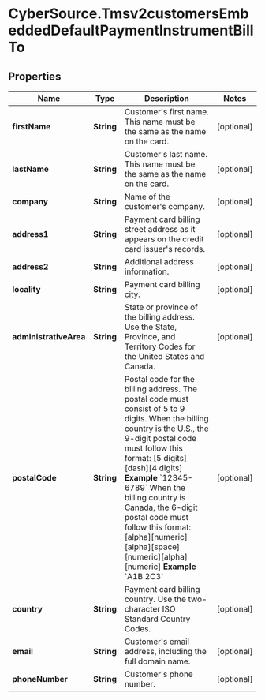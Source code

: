 # CyberSource.Tmsv2customersEmbeddedDefaultPaymentInstrumentBillTo

## Properties
Name | Type | Description | Notes
------------ | ------------- | ------------- | -------------
**firstName** | **String** | Customer&#39;s first name. This name must be the same as the name on the card.  | [optional] 
**lastName** | **String** | Customer&#39;s last name. This name must be the same as the name on the card.  | [optional] 
**company** | **String** | Name of the customer&#39;s company.  | [optional] 
**address1** | **String** | Payment card billing street address as it appears on the credit card issuer&#39;s records.  | [optional] 
**address2** | **String** | Additional address information.  | [optional] 
**locality** | **String** | Payment card billing city.  | [optional] 
**administrativeArea** | **String** | State or province of the billing address. Use the State, Province, and Territory Codes for the United States and Canada.  | [optional] 
**postalCode** | **String** | Postal code for the billing address. The postal code must consist of 5 to 9 digits.  When the billing country is the U.S., the 9-digit postal code must follow this format: [5 digits][dash][4 digits]  **Example** &#x60;12345-6789&#x60;  When the billing country is Canada, the 6-digit postal code must follow this format: [alpha][numeric][alpha][space][numeric][alpha][numeric]  **Example** &#x60;A1B 2C3&#x60;  | [optional] 
**country** | **String** | Payment card billing country. Use the two-character ISO Standard Country Codes.  | [optional] 
**email** | **String** | Customer&#39;s email address, including the full domain name.  | [optional] 
**phoneNumber** | **String** | Customer&#39;s phone number.  | [optional] 


